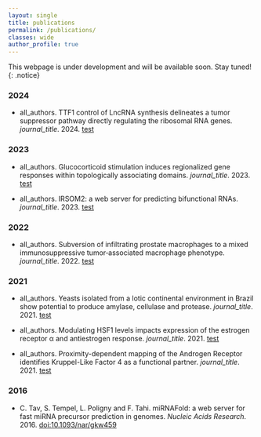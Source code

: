 ```yaml
---
layout: single
title: publications
permalink: /publications/
classes: wide
author_profile: true
---
```


This webpage is under development and will be available soon.
Stay tuned!
{: .notice}

<link href="/assets/css/reference_paper.css" rel="stylesheet" type="text/css">

### 2024

<div class="reference">
<ul>
	<li><span>all_authors.</span> <span class="title_paper">TTF1 control of LncRNA synthesis delineates a tumor suppressor pathway directly regulating the ribosomal RNA genes.</span> <span><i>journal_title</i>. 2024. <a class="doi" href="http://dx.doi.org/10.1093/nar/gkw459" target="_blank">test</a></span></li>
</ul>
</div>

### 2023

<div class="reference">
<ul>
	<li><span>all_authors.</span> <span class="title_paper">Glucocorticoid stimulation induces regionalized gene responses within topologically associating domains.</span> <span><i>journal_title</i>. 2023. <a class="doi" href="http://dx.doi.org/10.1093/nar/gkw459" target="_blank">test</a></span></li>
</ul>
</div>

<div class="reference">
<ul>
	<li><span>all_authors.</span> <span class="title_paper">IRSOM2: a web server for predicting bifunctional RNAs.</span> <span><i>journal_title</i>. 2023. <a class="doi" href="http://dx.doi.org/" target="_blank">test</a></span></li>
</ul>
</div>

### 2022

<div class="reference">
<ul>
	<li><span>all_authors.</span> <span class="title_paper">Subversion of infiltrating prostate macrophages to a mixed immunosuppressive tumor‐associated macrophage phenotype.</span> <span><i>journal_title</i>. 2022. <a class="doi" href="http://dx.doi.org/" target="_blank">test</a></span></li>
</ul>
</div>

### 2021
<div class="reference">
<ul>
	<li><span>all_authors.</span> <span class="title_paper">Yeasts isolated from a lotic continental environment in Brazil show potential to produce amylase, cellulase and protease.</span> <span><i>journal_title</i>. 2021. <a class="doi" href="http://dx.doi.org/" target="_blank">test</a></span></li>
</ul>
</div>

<div class="reference">
<ul>
	<li><span>all_authors.</span> <span class="title_paper">Modulating HSF1 levels impacts expression of the estrogen receptor α and antiestrogen response.</span> <span><i>journal_title</i>. 2021. <a class="doi" href="http://dx.doi.org/" target="_blank">test</a></span></li>
</ul>
</div>

<div class="reference">
<ul>
	<li><span>all_authors.</span> <span class="title_paper">Proximity-dependent mapping of the Androgen Receptor identifies Kruppel-Like Factor 4 as a functional partner.</span> <span><i>journal_title</i>. 2021. <a class="doi" href="http://dx.doi.org/" target="_blank">test</a></span></li>
</ul>
</div>

### 2016

<div class="reference">
<ul>
	<li><span>C. Tav, S. Tempel, L. Poligny and F. Tahi.</span> <span class="title_paper">miRNAFold: a web server for fast miRNA precursor prediction in genomes.</span> <span><i>Nucleic Acids Research</i>. 2016. <a class="doi" href="http://dx.doi.org/10.1093/nar/gkw459" target="_blank">doi:10.1093/nar/gkw459</a></span></li>
</ul>
</div>